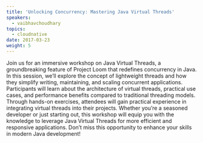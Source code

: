 ```yaml
---
title: 'Unlocking Concurrency: Mastering Java Virtual Threads'
speakers:
  - vaibhavchoudhary
topics:
  - cloudnative
date: 2017-03-23
weight: 5
---
```



Join us for an immersive workshop on Java Virtual Threads, a groundbreaking feature of Project Loom that redefines concurrency in Java. In this session, we’ll explore the concept of lightweight threads and how they simplify writing, maintaining, and scaling concurrent applications. Participants will learn about the architecture of virtual threads, practical use cases, and performance benefits compared to traditional threading models. Through hands-on exercises, attendees will gain practical experience in integrating virtual threads into their projects. Whether you’re a seasoned developer or just starting out, this workshop will equip you with the knowledge to leverage Java Virtual Threads for more efficient and responsive applications. Don’t miss this opportunity to enhance your skills in modern Java development!